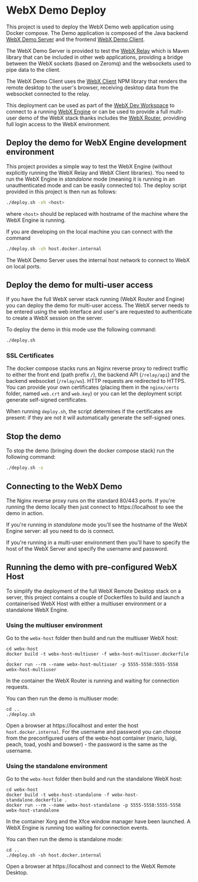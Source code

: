# WebX Demo Deploy

This project is used to deploy the WebX Demo web application using Docker compose. The Demo application is composed of the Java backend [WebX Demo Server](https://github.com/ILLGrenoble/webx-demo-server) and the frontend [WebX Demo Client](https://github.com/ILLGrenoble/webx-demo-client).

The WebX Demo Server is provided to test the [WebX Relay](https://github.com/ILLGrenoble/webx-relay) which is Maven library that can be included in other web applications, providing a bridge between the WebX sockets (based on Zeromq) and the websockets used to pipe data to the client. 

The WebX Demo Client uses the [WebX Client](https://github.com/ILLGrenoble/webx-client) NPM library that renders the remote desktop to the user's browser, receiving desktop data from the websocket connected to the relay.

This deployment can be used as part of the [WebX Dev Workspace](https://github.com/ILLGrenoble/webx-dev-workspace) to connect to a running [WebX Engine](https://github.com/ILLGrenoble/webx-engine) or can be used to provide a full multi-user demo of the WebX stack thanks includes the [WebX Router](https://github.com/ILLGrenoble/webx-router), providing full login access to the WebX environment. 

## Deploy the demo for WebX Engine development environment

This project provides a simple way to test the WebX Engine (without explicitly running the WebX Relay and WebX Client libraries). You need to run the WebX Engine in <em>standalone</em> mode (meaning it is running in an unauthenticated mode and can be easily connected to). The deploy script provided in this project is then run as follows:

```bash
./deploy.sh -sh <host>
```

where `<host>` should be replaced with hostname of the machine where the WebX Engine is running.

If you are developing on the local machine you can connect with the command

```bash
./deploy.sh -sh host.docker.internal
```

The WebX Demo Server uses the internal host network to connect to WebX on local ports.

## Deploy the demo for multi-user access

If you have the full WebX server stack running (WebX Router and Engine) you can deploy the demo for multi-user access. The WebX server needs to be entered using the web interface and user's are requested to authenticate to create a WebX session on the server. 

To deploy the demo in this mode use the following command:

```bash
./deploy.sh
```

### SSL Certificates

The docker compose stacks runs an Nginx reverse proxy to redirect traffic to either the front end (path prefix `/`), the backend API (`/relay/api`) and the backend websocket (`/relay/ws`). HTTP requests are redirected to HTTPS. You can provide your own certificates (placing them in the `nginx/certs` folder, named `web.crt` and `web.key`) or you can let the deployment script generate self-signed certificates.

When running `deploy.sh`, the script determines if the certificates are present: if they are not it will automatically generate the self-signed ones.

## Stop the demo

To stop the demo (bringing down the docker compose stack) run the following command:

```bash
./deploy.sh -s
```

## Connecting to the WebX Demo

The Nginx reverse proxy runs on the standard 80/443 ports. If you're running the demo locally then just connect to https://localhost to see the demo in action.

If you're running in <em>standalone</em> mode you'll see the hostname of the WebX Engine server: all you need to do is connect.

If you're running in a multi-user environment then you'll have to specify the host of the WebX Server and specify the username and password.

## Running the demo with pre-configured WebX Host

To simplify the deployment of the full WebX Remote Desktop stack on a server, this project contains a couple of Dockerfiles to build and launch a containerised WebX Host with either a multiuser environment or a standalone WebX Engine.

### Using the multiuser environment

Go to the `webx-host` folder then build and run the multiuser WebX host:

```
cd webx-host
docker build -t webx-host-multiuser -f webx-host-multiuser.dockerfile .
docker run --rm --name webx-host-multiuser -p 5555-5558:5555-5558 webx-host-multiuser
```

In the container the WebX Router is running and waiting for connection requests.

You can then run the demo is multiuser mode:

```
cd ..
./deploy.sh
```

Open a browser at https://localhost and enter the host `host.docker.internal`. For the username and password you can choose from the preconfigured users of the webx-host container (mario, luigi, peach, toad, yoshi and bowser) - the password is the same as the username.

### Using the standalone environment

Go to the `webx-host` folder then build and run the standalone WebX host:

```
cd webx-host
docker build -t webx-host-standalone -f webx-host-standalone.dockerfile .
docker run --rm --name webx-host-standalone -p 5555-5558:5555-5558 webx-host-standalone
```

In the container Xorg and the Xfce window manager have been launched. A WebX Engine is running too waiting for connection events.

You can then run the demo is standalone mode:

```
cd ..
./deploy.sh -sh host.docker.internal
```

Open a browser at https://localhost and connect to the WebX Remote Desktop.



